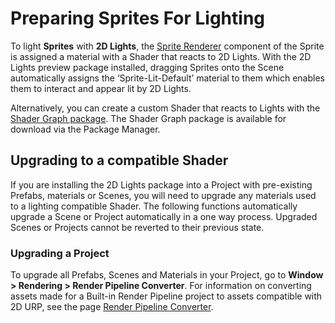 # Preparing Sprites For Lighting

To light **Sprites** with **2D Lights**,  the [Sprite Renderer](https://docs.unity3d.com/Manual/class-SpriteRenderer.html) component of the Sprite is assigned a material with a Shader that reacts to 2D Lights. With the 2D Lights preview package installed, dragging Sprites onto the Scene automatically assigns the ‘Sprite-Lit-Default’ material to them which enables them to interact and appear lit by 2D Lights.

Alternatively, you can create a custom Shader that reacts to Lights with the [Shader Graph package](https://docs.unity3d.com/Packages/com.unity.shadergraph@5.6/manual/Getting-Started.html). The Shader Graph package is available for download via the Package Manager.

## Upgrading to a compatible Shader

If you are installing the 2D Lights package into a Project with pre-existing Prefabs, materials or Scenes, you will need to upgrade any materials used to a lighting compatible Shader. The following functions automatically upgrade a Scene or Project automatically in a one way process. Upgraded Scenes or Projects cannot be reverted to their previous state.

### Upgrading a Project

To upgrade all Prefabs, Scenes and Materials in your Project, go to **Window > Rendering > Render Pipeline Converter**. For information on converting assets made for a Built-in Render Pipeline project to assets compatible with 2D URP, see the page [Render Pipeline Converter](features/rp-converter.md#converters).
